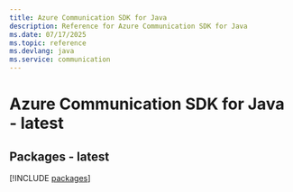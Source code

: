 ```yaml
---
title: Azure Communication SDK for Java
description: Reference for Azure Communication SDK for Java
ms.date: 07/17/2025
ms.topic: reference
ms.devlang: java
ms.service: communication
---
```

# Azure Communication SDK for Java - latest
## Packages - latest
[!INCLUDE [packages](communication-index.md)]